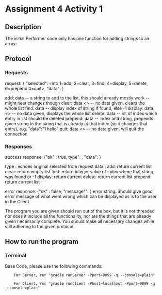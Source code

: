# Assignment 4 Activity 1
## Description
The initial Performer code only has one function for adding strings to an array: 

## Protocol

### Requests
request: { "selected": <int: 1=add, 2=clear, 3=find, 4=display, 5=delete, 6=prepend
0=quit>, "data": <thing to send>}

  add: data <string> -- a string to add to the list, this should already mostly work -- might neet changes though
  clear: data <> -- no data given, clears the whole list
  find: data <string> -- display index of string if found, else -1
  display: data <> -- no data given, displays the whole list
  delete: data <int> -- int of index which entry in list should be deleted
  prepend: data <int> <string> -- index and string, prepends given string to the string that is already at that index (so it changes that entry), e.g. "data":"1 hello"
  quit: data <> -- no data given, will quit the connection

### Responses

success response: {"ok" : true, type": <String>, "data": <thing to return> }

type <String>: echoes original selected from request
data <string>: 
    add: return current list
    clear: return empty list
    find: return integer value of index where that string was found or -1
    display: return current
    delete: return current list
    prepend: return current list


error response: {"ok" : false, "message"": <error string> }
error string: Should give good error message of what went wrong which can be displayed as is to the user in the Client

The program you are given should run out of the box, but it is not threaded nor does it include all the functionality, nor are the things that are already given necessarily complete. You should make all necessary changes while still adhering to the given protocol. 

## How to run the program
### Terminal
Base Code, please use the following commands:
```
    For Server, run "gradle runServer -Pport=9099 -q --console=plain"
```
```   
    For Client, run "gradle runClient -Phost=localhost -Pport=9099 -q --console=plain"
```   



